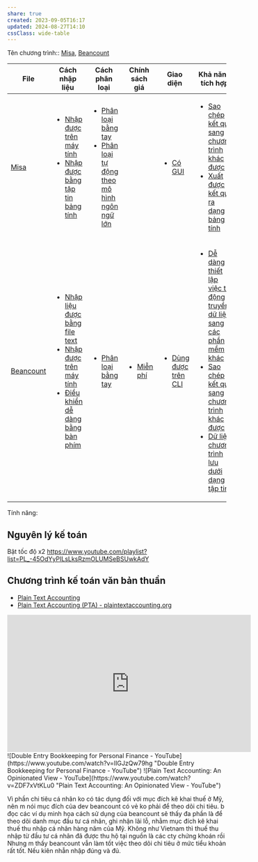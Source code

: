 ```yaml
---
share: true
created: 2023-09-05T16:17
updated: 2024-08-27T14:10
cssClass: wide-table
---
```

Tên chương trình:: [Misa](../5%20T%C3%AAn%20ch%C6%B0%C6%A1ng%20tr%C3%ACnh/K%E1%BA%BF%20to%C3%A1n/Misa.md), [Beancount](../5%20T%C3%AAn%20ch%C6%B0%C6%A1ng%20tr%C3%ACnh/K%E1%BA%BF%20to%C3%A1n/Beancount.md)

| File                                                                                          | Cách nhập liệu                                                                                                                                                                                                                                                                                                                                                                                                                                   | Cách phân loại                                                                                                                                                                                                                                                                                                | Chính sách giá                                                                                                 | Giao diện                                                                                                                     | Khả năng tích hợp                                                                                                                                                                                                                                                                                                                                                                                                                                                                                                                                                                                     | Số lượng trường phân loại                                                                                                                                                 | Khác                                                                                                                                                                                                                                            |
| --------------------------------------------------------------------------------------------- | ------------------------------------------------------------------------------------------------------------------------------------------------------------------------------------------------------------------------------------------------------------------------------------------------------------------------------------------------------------------------------------------------------------------------------------------------ | ------------------------------------------------------------------------------------------------------------------------------------------------------------------------------------------------------------------------------------------------------------------------------------------------------------- | -------------------------------------------------------------------------------------------------------------- | ----------------------------------------------------------------------------------------------------------------------------- | ----------------------------------------------------------------------------------------------------------------------------------------------------------------------------------------------------------------------------------------------------------------------------------------------------------------------------------------------------------------------------------------------------------------------------------------------------------------------------------------------------------------------------------------------------------------------------------------------------- | ------------------------------------------------------------------------------------------------------------------------------------------------------------------------- | ----------------------------------------------------------------------------------------------------------------------------------------------------------------------------------------------------------------------------------------------- |
| [Misa](../5%20T%C3%AAn%20ch%C6%B0%C6%A1ng%20tr%C3%ACnh/K%E1%BA%BF%20to%C3%A1n/Misa.md)           | <ul><li>[Nhập được trên máy tính](%F0%9F%93%9CT%C3%A0i%20nguy%C3%AAn/Ch%C6%B0%C6%A1ng%20tr%C3%ACnh%20qu%E1%BA%A3n%20l%C3%BD%20ti%E1%BB%81n/3%20T%C3%ADnh%20n%C4%83ng/C%C3%A1ch%20nh%E1%BA%ADp%20li%E1%BB%87u/Nh%E1%BA%ADp%20%C4%91%C6%B0%E1%BB%A3c%20tr%C3%AAn%20m%C3%A1y%20t%C3%ADnh.md.md)</li><li>[Nhập được bằng tập tin bảng tính](%F0%9F%93%9CT%C3%A0i%20nguy%C3%AAn/Ch%C6%B0%C6%A1ng%20tr%C3%ACnh%20qu%E1%BA%A3n%20l%C3%BD%20ti%E1%BB%81n/3%20T%C3%ADnh%20n%C4%83ng/C%C3%A1ch%20nh%E1%BA%ADp%20li%E1%BB%87u/Nh%E1%BA%ADp%20%C4%91%C6%B0%E1%BB%A3c%20b%E1%BA%B1ng%20t%E1%BA%ADp%20tin%20b%E1%BA%A3ng%20t%C3%ADnh.md.md)</li></ul>                                                                                                                                                | <ul><li>[Phân loại bằng tay](%F0%9F%93%9CT%C3%A0i%20nguy%C3%AAn/Ch%C6%B0%C6%A1ng%20tr%C3%ACnh%20qu%E1%BA%A3n%20l%C3%BD%20ti%E1%BB%81n/3%20T%C3%ADnh%20n%C4%83ng/C%C3%A1ch%20ph%C3%A2n%20lo%E1%BA%A1i/Ph%C3%A2n%20lo%E1%BA%A1i%20b%E1%BA%B1ng%20tay.md.md)</li><li>[Phân loại tự động theo mô hình ngôn ngữ lớn](%F0%9F%93%9CT%C3%A0i%20nguy%C3%AAn/Ch%C6%B0%C6%A1ng%20tr%C3%ACnh%20qu%E1%BA%A3n%20l%C3%BD%20ti%E1%BB%81n/3%20T%C3%ADnh%20n%C4%83ng/C%C3%A1ch%20ph%C3%A2n%20lo%E1%BA%A1i/Ph%C3%A2n%20lo%E1%BA%A1i%20t%E1%BB%B1%20%C4%91%E1%BB%99ng%20theo%20m%C3%B4%20h%C3%ACnh%20ng%C3%B4n%20ng%E1%BB%AF%20l%E1%BB%9Bn.md.md)</li></ul> | <ul></ul>                                                                                                      | <ul><li>[Có GUI](%F0%9F%93%9CT%C3%A0i%20nguy%C3%AAn/Ch%C6%B0%C6%A1ng%20tr%C3%ACnh%20qu%E1%BA%A3n%20l%C3%BD%20ti%E1%BB%81n/3%20T%C3%ADnh%20n%C4%83ng/Giao%20di%E1%BB%87n/C%C3%B3%20GUI.md.md)</li></ul>                         | <ul><li>[Sao chép kết quả sang chương trình khác được](%F0%9F%93%9CT%C3%A0i%20nguy%C3%AAn/Ch%C6%B0%C6%A1ng%20tr%C3%ACnh%20qu%E1%BA%A3n%20l%C3%BD%20ti%E1%BB%81n/3%20T%C3%ADnh%20n%C4%83ng/Kh%E1%BA%A3%20n%C4%83ng%20t%C3%ADch%20h%E1%BB%A3p/Sao%20ch%C3%A9p%20k%E1%BA%BFt%20qu%E1%BA%A3%20sang%20ch%C6%B0%C6%A1ng%20tr%C3%ACnh%20kh%C3%A1c%20%C4%91%C6%B0%E1%BB%A3c.md.md)</li><li>[Xuất được kết quả ra dạng bảng tính](%F0%9F%93%9CT%C3%A0i%20nguy%C3%AAn/Ch%C6%B0%C6%A1ng%20tr%C3%ACnh%20qu%E1%BA%A3n%20l%C3%BD%20ti%E1%BB%81n/3%20T%C3%ADnh%20n%C4%83ng/Kh%E1%BA%A3%20n%C4%83ng%20t%C3%ADch%20h%E1%BB%A3p/Xu%E1%BA%A5t%20%C4%91%C6%B0%E1%BB%A3c%20k%E1%BA%BFt%20qu%E1%BA%A3%20ra%20d%E1%BA%A1ng%20b%E1%BA%A3ng%20t%C3%ADnh.md.md)</li></ul>                                                                                                                                                                                                                                               | <ul><li>[Thêm được nhiều trường phân loại](%F0%9F%93%9CT%C3%A0i%20nguy%C3%AAn/Ch%C6%B0%C6%A1ng%20tr%C3%ACnh%20qu%E1%BA%A3n%20l%C3%BD%20ti%E1%BB%81n/3%20T%C3%ADnh%20n%C4%83ng/S%E1%BB%91%20l%C6%B0%E1%BB%A3ng%20tr%C6%B0%E1%BB%9Dng%20ph%C3%A2n%20lo%E1%BA%A1i/Th%C3%AAm%20%C4%91%C6%B0%E1%BB%A3c%20nhi%E1%BB%81u%20tr%C6%B0%E1%BB%9Dng%20ph%C3%A2n%20lo%E1%BA%A1i.md.md)</li></ul> | <ul><li>[Có người hỗ trợ sâu](%F0%9F%93%9CT%C3%A0i%20nguy%C3%AAn/Ch%C6%B0%C6%A1ng%20tr%C3%ACnh%20qu%E1%BA%A3n%20l%C3%BD%20ti%E1%BB%81n/3%20T%C3%ADnh%20n%C4%83ng/Kh%C3%A1c/C%C3%B3%20ng%C6%B0%E1%BB%9Di%20h%E1%BB%97%20tr%E1%BB%A3%20s%C3%A2u.md.md)</li></ul>                                                                                                                      |
| [Beancount](../5%20T%C3%AAn%20ch%C6%B0%C6%A1ng%20tr%C3%ACnh/K%E1%BA%BF%20to%C3%A1n/Beancount.md) | <ul><li>[Nhập liệu được bằng file text](%F0%9F%93%9CT%C3%A0i%20nguy%C3%AAn/Ch%C6%B0%C6%A1ng%20tr%C3%ACnh%20qu%E1%BA%A3n%20l%C3%BD%20ti%E1%BB%81n/3%20T%C3%ADnh%20n%C4%83ng/C%C3%A1ch%20nh%E1%BA%ADp%20li%E1%BB%87u/Nh%E1%BA%ADp%20li%E1%BB%87u%20%C4%91%C6%B0%E1%BB%A3c%20b%E1%BA%B1ng%20file%20text.md.md)</li><li>[Nhập được trên máy tính](%F0%9F%93%9CT%C3%A0i%20nguy%C3%AAn/Ch%C6%B0%C6%A1ng%20tr%C3%ACnh%20qu%E1%BA%A3n%20l%C3%BD%20ti%E1%BB%81n/3%20T%C3%ADnh%20n%C4%83ng/C%C3%A1ch%20nh%E1%BA%ADp%20li%E1%BB%87u/Nh%E1%BA%ADp%20%C4%91%C6%B0%E1%BB%A3c%20tr%C3%AAn%20m%C3%A1y%20t%C3%ADnh.md.md)</li><li>[Điều khiển dễ dàng bằng bàn phím](%F0%9F%93%9CT%C3%A0i%20nguy%C3%AAn/Ch%C6%B0%C6%A1ng%20tr%C3%ACnh%20qu%E1%BA%A3n%20l%C3%BD%20ti%E1%BB%81n/3%20T%C3%ADnh%20n%C4%83ng/C%C3%A1ch%20nh%E1%BA%ADp%20li%E1%BB%87u/%C4%90i%E1%BB%81u%20khi%E1%BB%83n%20d%E1%BB%85%20d%C3%A0ng%20b%E1%BA%B1ng%20b%C3%A0n%20ph%C3%ADm.md.md)</li></ul> | <ul><li>[Phân loại bằng tay](%F0%9F%93%9CT%C3%A0i%20nguy%C3%AAn/Ch%C6%B0%C6%A1ng%20tr%C3%ACnh%20qu%E1%BA%A3n%20l%C3%BD%20ti%E1%BB%81n/3%20T%C3%ADnh%20n%C4%83ng/C%C3%A1ch%20ph%C3%A2n%20lo%E1%BA%A1i/Ph%C3%A2n%20lo%E1%BA%A1i%20b%E1%BA%B1ng%20tay.md.md)</li></ul>                                                                                                                                                                            | <ul><li>[Miễn phí](%F0%9F%93%9CT%C3%A0i%20nguy%C3%AAn/Ch%C6%B0%C6%A1ng%20tr%C3%ACnh%20qu%E1%BA%A3n%20l%C3%BD%20ti%E1%BB%81n/3%20T%C3%ADnh%20n%C4%83ng/Ch%C3%ADnh%20s%C3%A1ch%20gi%C3%A1/Mi%E1%BB%85n%20ph%C3%AD.md.md)</li></ul> | <ul><li>[Dùng được trên CLI](%F0%9F%93%9CT%C3%A0i%20nguy%C3%AAn/Ch%C6%B0%C6%A1ng%20tr%C3%ACnh%20qu%E1%BA%A3n%20l%C3%BD%20ti%E1%BB%81n/3%20T%C3%ADnh%20n%C4%83ng/Giao%20di%E1%BB%87n/D%C3%B9ng%20%C4%91%C6%B0%E1%BB%A3c%20tr%C3%AAn%20CLI.md.md)</li></ul> | <ul><li>[Dễ dàng thiết lập việc tự động truyền dữ liệu sang các phần mềm khác](%F0%9F%93%9CT%C3%A0i%20nguy%C3%AAn/Ch%C6%B0%C6%A1ng%20tr%C3%ACnh%20qu%E1%BA%A3n%20l%C3%BD%20ti%E1%BB%81n/3%20T%C3%ADnh%20n%C4%83ng/Kh%E1%BA%A3%20n%C4%83ng%20t%C3%ADch%20h%E1%BB%A3p/D%E1%BB%85%20d%C3%A0ng%20thi%E1%BA%BFt%20l%E1%BA%ADp%20vi%E1%BB%87c%20t%E1%BB%B1%20%C4%91%E1%BB%99ng%20truy%E1%BB%81n%20d%E1%BB%AF%20li%E1%BB%87u%20sang%20c%C3%A1c%20ph%E1%BA%A7n%20m%E1%BB%81m%20kh%C3%A1c.md.md)</li><li>[Sao chép kết quả sang chương trình khác được](%F0%9F%93%9CT%C3%A0i%20nguy%C3%AAn/Ch%C6%B0%C6%A1ng%20tr%C3%ACnh%20qu%E1%BA%A3n%20l%C3%BD%20ti%E1%BB%81n/3%20T%C3%ADnh%20n%C4%83ng/Kh%E1%BA%A3%20n%C4%83ng%20t%C3%ADch%20h%E1%BB%A3p/Sao%20ch%C3%A9p%20k%E1%BA%BFt%20qu%E1%BA%A3%20sang%20ch%C6%B0%C6%A1ng%20tr%C3%ACnh%20kh%C3%A1c%20%C4%91%C6%B0%E1%BB%A3c.md.md)</li><li>[Dữ liệu chương trình lưu dưới dạng tập tin](%F0%9F%93%9CT%C3%A0i%20nguy%C3%AAn/Ch%C6%B0%C6%A1ng%20tr%C3%ACnh%20qu%E1%BA%A3n%20l%C3%BD%20ti%E1%BB%81n/3%20T%C3%ADnh%20n%C4%83ng/Kh%E1%BA%A3%20n%C4%83ng%20t%C3%ADch%20h%E1%BB%A3p/D%E1%BB%AF%20li%E1%BB%87u%20ch%C6%B0%C6%A1ng%20tr%C3%ACnh%20l%C6%B0u%20d%C6%B0%E1%BB%9Bi%20d%E1%BA%A1ng%20t%E1%BA%ADp%20tin.md.md)</li></ul> | <ul><li>[Thêm được nhiều trường phân loại](%F0%9F%93%9CT%C3%A0i%20nguy%C3%AAn/Ch%C6%B0%C6%A1ng%20tr%C3%ACnh%20qu%E1%BA%A3n%20l%C3%BD%20ti%E1%BB%81n/3%20T%C3%ADnh%20n%C4%83ng/S%E1%BB%91%20l%C6%B0%E1%BB%A3ng%20tr%C6%B0%E1%BB%9Dng%20ph%C3%A2n%20lo%E1%BA%A1i/Th%C3%AAm%20%C4%91%C6%B0%E1%BB%A3c%20nhi%E1%BB%81u%20tr%C6%B0%E1%BB%9Dng%20ph%C3%A2n%20lo%E1%BA%A1i.md.md)</li></ul> | <ul><li>[Tạo query phức tạp được](%F0%9F%93%9CT%C3%A0i%20nguy%C3%AAn/Ch%C6%B0%C6%A1ng%20tr%C3%ACnh%20qu%E1%BA%A3n%20l%C3%BD%20ti%E1%BB%81n/3%20T%C3%ADnh%20n%C4%83ng/Kh%C3%A1c/T%E1%BA%A1o%20query%20ph%E1%BB%A9c%20t%E1%BA%A1p%20%C4%91%C6%B0%E1%BB%A3c.md.md)</li><li>[Là phần mềm tự do](%F0%9F%93%9CT%C3%A0i%20nguy%C3%AAn/Ch%C6%B0%C6%A1ng%20tr%C3%ACnh%20qu%E1%BA%A3n%20l%C3%BD%20ti%E1%BB%81n/3%20T%C3%ADnh%20n%C4%83ng/Kh%C3%A1c/L%C3%A0%20ph%E1%BA%A7n%20m%E1%BB%81m%20t%E1%BB%B1%20do.md.md)</li></ul> |


Tính năng:


## Nguyên lý kế toán
Bật tốc độ x2 
https://www.youtube.com/playlist?list=PL_-45OdYyPILsLksRzmOLUMSeBSUwkAdY

## Chương trình kế toán văn bản thuần
- [Plain Text Accounting](https://blog.emacsen.net/profit-first-constraints-plain-text-accounting.html "")
- [Plain Text Accounting (PTA) - plaintextaccounting.org](https://plaintextaccounting.org/ "Plain Text Accounting (PTA) - plaintextaccounting.org")

<iframe width="560" height="315" src="https://www.youtube.com/embed/watch?v=mFzctYkktXQ "&quot;Managing Your Finances Using Python&quot; - Brian Ryall - YouTube"" title="YouTube video player" frameborder="0" allow="accelerometer; autoplay; clipboard-write; encrypted-media; gyroscope; picture-in-picture; web-share" referrerpolicy="strict-origin-when-cross-origin" allowfullscreen></iframe>
![Double Entry Bookkeeping for Personal Finance - YouTube](https://www.youtube.com/watch?v=lIGJzQw79hg "Double Entry Bookkeeping for Personal Finance - YouTube")
![Plain Text Accounting: An Opinionated View - YouTube](https://www.youtube.com/watch?v=ZDF7xVtKLu0 "Plain Text Accounting: An Opinionated View - YouTube")

Vì phần chi tiêu cá nhân ko có tác dụng đối với mục đích kê khai thuế ở Mỹ, nên m nói mục đích của dev beancount có vẻ ko phải để theo dõi chi tiêu. b đọc các ví dụ minh họa cách sử dụng của beancount sẽ thấy đa phần là để theo dõi danh mục đầu tư cá nhân, ghi nhận lãi lỗ, nhằm mục đích kê khai thuế thu nhập cá nhân hàng năm của Mỹ. Không như Vietnam thì thuế thu nhập từ đầu tư cá nhân đã được thu hộ tại nguồn là các cty chứng khoán rồi Nhưng m thấy beancount vẫn làm tốt việc theo dõi chi tiêu ở mức tiểu khoản rất tốt. Nếu kiên nhẫn nhập đúng và đủ.


